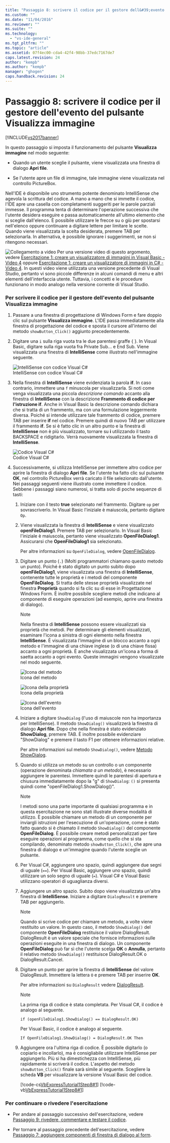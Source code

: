 ```yaml
---
title: "Passaggio 8: scrivere il codice per il gestore dell&#39;evento del pulsante Visualizza immagine | Microsoft Docs"
ms.custom: ""
ms.date: "11/04/2016"
ms.reviewer: ""
ms.suite: ""
ms.technology: 
  - "vs-ide-general"
ms.tgt_pltfrm: ""
ms.topic: "article"
ms.assetid: 07f4ec00-cda4-42f4-98bb-37edc7167de7
caps.latest.revision: 24
author: "kempb"
ms.author: "kempb"
manager: "ghogen"
caps.handback.revision: 24
---
```

# Passaggio 8: scrivere il codice per il gestore dell&#39;evento del pulsante Visualizza immagine
[!INCLUDE[vs2017banner](../code-quality/includes/vs2017banner.md)]

In questo passaggio si imposta il funzionamento del pulsante **Visualizza immagine** nel modo seguente:  
  
-   Quando un utente sceglie il pulsante, viene visualizzata una finestra di dialogo **Apri file**.  
  
-   Se l'utente apre un file di immagine, tale immagine viene visualizzata nel controllo PictureBox.  
  
 Nell'IDE è disponibile uno strumento potente denominato IntelliSense che agevola la scrittura del codice.  A mano a mano che si immette il codice, l'IDE apre una casella con completamenti suggeriti per le parole parziali immesse.  Il programma tenta di determinare l'operazione successiva che l'utente desidera eseguire e passa automaticamente all'ultimo elemento che si sceglie dall'elenco.  È possibile utilizzare le frecce su o giù per spostarsi nell'elenco oppure continuare a digitare lettere per limitare le scelte.  Quando viene visualizzata la scelta desiderata, premere TAB per selezionarla.  In alternativa, è possibile ignorare i suggerimenti, se non si ritengono necessari.  
  
 ![Collegamento a video](../data-tools/media/playvideo.png "PlayVideo") Per una versione video di questo argomento, vedere [Esercitazione 1: creare un visualizzatore di immagini in Visual Basic \- Video 4](http://go.microsoft.com/fwlink/?LinkId=205215) oppure [Esercitazione 1: creare un visualizzatore di immagini in C\# \- Video 4](http://go.microsoft.com/fwlink/?LinkId=205203).  In questi video viene utilizzata una versione precedente di Visual Studio, pertanto vi sono piccole differenze in alcuni comandi di menu e altri elementi dell'interfaccia utente.  Tuttavia, i concetti e le procedure funzionano in modo analogo nella versione corrente di Visual Studio.  
  
### Per scrivere il codice per il gestore dell'evento del pulsante Visualizza immagine  
  
1.  Passare a una finestra di progettazione di Windows Form e fare doppio clic sul pulsante **Visualizza immagine**.  L'IDE passa immediatamente alla finestra di progettazione del codice e sposta il cursore all'interno del metodo `showButton_Click()` aggiunto precedentemente.  
  
2.  Digitare una `i` sulla riga vuota tra le due parentesi graffe { }.  In Visual Basic, digitare sulla riga vuota fra Private Sub... e End Sub. Viene visualizzata una finestra di **IntelliSense** come illustrato nell'immagine seguente.  
  
     ![IntelliSense con codice Visual C&#35;](../ide/media/express_ifintellisense.png "Express\_IfIntellisense")  
IntelliSense con codice Visual C\#  
  
3.  Nella finestra di **IntelliSense** viene evidenziata la parola **if**.  In caso contrario, immettere una `f` minuscola per visualizzarla. Si noti come venga visualizzata una piccola *descrizione comando* accanto alla finestra di **IntelliSense** con la descrizione **Frammento di codice per l'istruzione if**.  Anche in Visual Basic la descrizione comando dichiara che si tratta di un frammento, ma con una formulazione leggermente diversa. Poiché si intende utilizzare tale frammento di codice, premere TAB per inserire **if** nel codice.  Premere quindi di nuovo TAB per utilizzare il frammento **if**.  Se si è fatto clic in un altro punto e la finestra di **IntelliSense** non è più visualizzato, tornare su **i** utilizzando il tasto BACKSPACE e ridigitarlo. Verrà nuovamente visualizzata la finestra di **IntelliSense**.  
  
     ![Codice Visual C&#35;](../ide/media/express_highlighttrue.png "Express\_HighlightTrue")  
Codice Visual C\#  
  
4.  Successivamente, si utilizza IntelliSense per immettere altro codice per aprire la finestra di dialogo **Apri file**.  Se l'utente ha fatto clic sul pulsante **OK**, nel controllo PictureBox verrà caricato il file selezionato dall'utente.  Nei passaggi seguenti viene illustrato come immettere il codice. Sebbene i passaggi siano numerosi, si tratta solo di poche sequenze di tasti:  
  
    1.  Iniziare con il testo **true** selezionato nel frammento.  Digitare `op` per sovrascriverlo.  In Visual Basic l'iniziale è maiuscola, pertanto digitare `Op`.  
  
    2.  Viene visualizzata la finestra di **IntelliSense** e viene visualizzato **openFileDialog1**.  Premere TAB per selezionarlo.  In Visual Basic l'iniziale è maiuscola, pertanto viene visualizzato **OpenFileDialog1**.  Assicurarsi che **OpenFileDialog1** sia selezionato.  
  
         Per altre informazioni su `OpenFileDialog`, vedere [OpenFileDialog](http://msdn.microsoft.com/library/system.windows.forms.openfiledialog.aspx).  
  
    3.  Digitare un punto \(`.`\) \(Molti programmatori chiamano questo metodo un punto\). Poiché è stato digitato un punto subito dopo **openFileDialog1**, viene visualizzata una finestra di **IntelliSense**, contenente tutte le proprietà e i metodi del componente **OpenFileDialog**.  Si tratta delle stesse proprietà visualizzate nel finestra **Proprietà** quando si fa clic su di esse in Progettazione Windows Form.  È inoltre possibile scegliere metodi che indicano al componente di eseguire operazioni \(ad esempio, aprire una finestra di dialogo\).  
  
        > [!NOTE]
        >  Nella finestra di **IntelliSense** possono essere visualizzati sia proprietà che metodi.  Per determinare gli elementi visualizzati, esaminare l'icona a sinistra di ogni elemento nella finestra **IntelliSense**.  È visualizzata l'immagine di un blocco accanto a ogni metodo e l'immagine di una chiave inglese \(o di una chiave fissa\) accanto a ogni proprietà.  È anche visualizzata un'icona a forma di saetta accanto a ogni evento.  Queste immagini vengono visualizzate nel modo seguente.  
  
         ![Icona del metodo](../ide/media/express_iconmethod.png "Express\_IconMethod")  
Icona del metodo  
  
         ![Icona della proprietà](../ide/media/express_iconproperty.png "Express\_IconProperty")  
Icona della proprietà  
  
         ![Icona dell'evento](../ide/media/express_iconevent.png "Express\_IconEvent")  
Icona dell'evento  
  
    4.  Iniziare a digitare `ShowDialog` \(l'uso di maiuscole non ha importanza per IntelliSense\).  Il metodo `ShowDialog()` visualizzerà la finestra di dialogo **Apri file**.  Dopo che nella finestra è stato evidenziato **ShowDialog**, premere TAB.  È inoltre possibile evidenziare "ShowDialog" e premere il tasto F1 per ottenere informazioni relative.  
  
         Per altre informazioni sul metodo `ShowDialog()`, vedere [Metodo ShowDialog](http://msdn.microsoft.com/library/c7ykbedk.aspx).  
  
    5.  Quando si utilizza un metodo su un controllo o un componente \(operazione denominata *chiamata a un metodo*\), è necessario aggiungere le parentesi.  Immettere quindi le parentesi di apertura e chiusura immediatamente dopo la "g" di `ShowDialog`: `()` si presenta quindi come "openFileDialog1.ShowDialog\(\)".  
  
        > [!NOTE]
        >  I metodi sono una parte importante di qualsiasi programma e in questa esercitazione ne sono stati illustrate diverse modalità di utilizzo.  È possibile chiamare un metodo di un componente per inviargli istruzioni per l'esecuzione di un'operazione, come è stato fatto quando si è chiamato il metodo `ShowDialog()` del componente **OpenFileDialog**.  È possibile creare metodi personalizzati per fare eseguire operazioni al programma, come quello che si sta compilando, denominato metodo `showButton_Click()`, che apre una finestra di dialogo e un'immagine quando l'utente sceglie un pulsante.  
  
    6.  Per Visual C\#, aggiungere uno spazio, quindi aggiungere due segni di uguale \(`==`\).  Per Visual Basic, aggiungere uno spazio, quindi utilizzare un solo segno di uguale \(`=`\).  Visual C\# e Visual Basic utilizzano operatori di uguaglianza diversi.  
  
    7.  Aggiungere un altro spazio.  Subito dopo viene visualizzata un'altra finestra di **IntelliSense**.  Iniziare a digitare `DialogResult` e premere TAB per aggiungerlo.  
  
        > [!NOTE]
        >  Quando si scrive codice per chiamare un metodo, a volte viene restituito un valore.  In questo caso, il metodo `ShowDialog()` del componente **OpenFileDialog** restituisce il valore DialogResult.  DialogResult è un valore speciale che fornisce informazioni sulle operazioni eseguite in una finestra di dialogo.  Un componente **OpenFileDialog** può far sì che l'utente scelga **OK** o **Annulla**, pertanto il relativo metodo `ShowDialog()` restituisce DialogResult.OK o DialogResult.Cancel.  
  
    8.  Digitare un punto per aprire la finestra di **IntelliSense** del valore DialogResult.  Immettere la lettera `O` e premere TAB per inserire **OK**.  
  
         Per altre informazioni su `DialogResult` vedere [DialogResult](http://msdn.microsoft.com/library/system.windows.forms.dialogresult.aspx).  
  
        > [!NOTE]
        >  La prima riga di codice è stata completata.  Per Visual C\#, il codice è analogo al seguente.  
        >   
        >  `if (openFileDialog1.ShowDialog() == DialogResult.OK)`  
        >   
        >  Per Visual Basic, il codice è analogo al seguente.  
        >   
        >  `If OpenFileDialog1.ShowDialog() = DialogResult.OK Then`  
  
    9. Aggiungere ora l'ultima riga di codice.  È possibile digitarlo \(o copiarlo e incollarlo\), ma è consigliabile utilizzare IntelliSense per aggiungerlo.  Più si ha dimestichezza con IntelliSense, più rapidamente si scriverà il codice.  L'aspetto del metodo `showButton_Click()` finale sarà simile al seguente.  Scegliere la scheda **VB** per visualizzare la versione Visual Basic del codice.  
  
         [!code-cs[VbExpressTutorial1Step8#1](../ide/codesnippet/CSharp/step-8-write-code-for-the-show-a-picture-button-event-handler_1.cs)]
         [!code-vb[VbExpressTutorial1Step8#1](../ide/codesnippet/VisualBasic/step-8-write-code-for-the-show-a-picture-button-event-handler_1.vb)]  
  
### Per continuare o rivedere l'esercitazione  
  
-   Per andare al passaggio successivo dell'esercitazione, vedere [Passaggio 9: rivedere, commentare e testare il codice](../ide/step-9-review-comment-and-test-your-code.md).  
  
-   Per tornare al passaggio precedente dell'esercitazione, vedere [Passaggio 7: aggiungere componenti di finestra di dialogo al form](../ide/step-7-add-dialog-components-to-your-form.md).